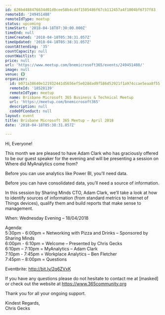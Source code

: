 ```yaml
---
id: 626bd488476634d01d0cee58b4cd4f1505486f67cb112457a4f1004bf6737f83
remoteId: '249451488'
remoteIdType: meetup
status: upcoming
timeStart: '2018-04-18T07:30:00.000Z'
timeEnd: null
timeCreated: '2018-04-18T05:38:31.057Z'
timeUpdated: '2018-04-18T05:38:31.057Z'
countAttending: '35'
countCapacity: null
countWaitlist: '0'
price: null
url: 'https://www.meetup.com/bnemicrosoft365/events/249451488/'
image: null
venue: {}
organizer:
  id: b071a38640e121932441d5656ef5e028dad9f586d52921f1a974ccae5eaa8f55
  remoteId: '18528139'
  remoteIdType: meetup
  name: Brisbane Microsoft 365 Business & Technical Meetup
  url: 'https://meetup.com/bnemicrosoft365'
  description: null
  codeOfConduct: null
layout: event
title: Brisbane Microsoft 365 Meetup – April 2018
date: '2018-04-18T05:38:31.057Z'

---
```

<p>Hi, Everyone!</p> <p>This month we are pleased to have Adam Clark who has graciously offered to be our guest speaker for the evening and will be presenting a session on Where did MyAnalytics come from?</p> <p>Before you can use analytics like Power BI, you’ll need data.</p> <p>Before you can have consolidated data, you’ll need a source of information.</p> <p>In this session by Sharing Minds CTO, Adam Clark, we’ll take a look at how to identify sources of information (from standard metrics to Internet of Things devices), qualify them and build reports that make sense to management.</p> <p>When: Wednesday Evening – 18/04/2018</p> <p>Agenda:<br/>5:30pm - 6:00pm = Networking with Pizza and Drinks – Sponsored by Sharing Minds<br/>6:00pm - 6:10pm = Welcome – Presented by Chris Gecks<br/>6:10pm – 7:10pm = MyAnalytics – Adam Clark<br/>7:10pm - 7:45pm = Workplace Analytics – Ben Fletcher<br/>7:45pm – 8:00pm = Questions</p> <p>Eventbrite: <a href="http://bit.ly/2q6ZVxK" class="linkified">http://bit.ly/2q6ZVxK</a></p> <p>If you have any questions please do not hesitate to contact me at [masked] or check out the website at <a href="https://www.365community.org" class="linkified">https://www.365community.org</a></p> <p>Thank you for all your ongoing support.</p> <p>Kindest Regards,<br/>Chris Gecks</p>
